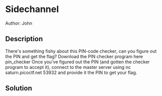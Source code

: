 # Sidechannel
Author: John

## Description
There's something fishy about this PIN-code checker, can you figure out the PIN and get the flag?
Download the PIN checker program here pin_checker
Once you've figured out the PIN (and gotten the checker program to accept it), connect to the master server using nc saturn.picoctf.net 53932 and provide it the PIN to get your flag.

## Solution
